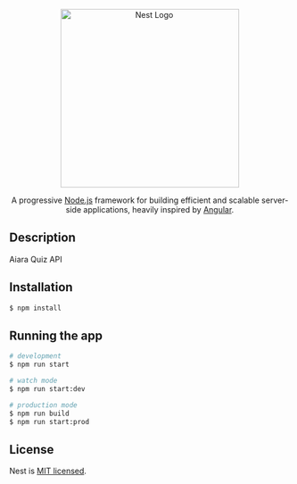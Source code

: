 <p align="center">
  <a href="http://nestjs.com/" target="blank"><img src="https://nestjs.com/img/logo_text.svg" width="320" alt="Nest Logo" /></a>
</p>

  
  <p align="center">A progressive <a href="http://nodejs.org" target="blank">Node.js</a> framework for building efficient and scalable server-side applications, heavily inspired by <a href="https://angular.io" target="blank">Angular</a>.</p>
    <p align="center">

## Description

Aiara Quiz API 

## Installation

```bash
$ npm install
```

## Running the app

```bash
# development
$ npm run start
```
```bash
# watch mode
$ npm run start:dev
```

```bash
# production mode
$ npm run build
$ npm run start:prod
```

## License

  Nest is [MIT licensed](LICENSE).
